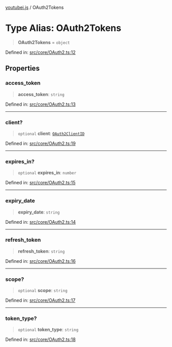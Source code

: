 [youtubei.js](../README.md) / OAuth2Tokens

# Type Alias: OAuth2Tokens

> **OAuth2Tokens** = `object`

Defined in: [src/core/OAuth2.ts:12](https://github.com/LuanRT/YouTube.js/blob/0733f60b57877f6b8b87dfd5cc6195b5085f5c09/src/core/OAuth2.ts#L12)

## Properties

### access\_token

> **access\_token**: `string`

Defined in: [src/core/OAuth2.ts:13](https://github.com/LuanRT/YouTube.js/blob/0733f60b57877f6b8b87dfd5cc6195b5085f5c09/src/core/OAuth2.ts#L13)

***

### client?

> `optional` **client**: [`OAuth2ClientID`](OAuth2ClientID.md)

Defined in: [src/core/OAuth2.ts:19](https://github.com/LuanRT/YouTube.js/blob/0733f60b57877f6b8b87dfd5cc6195b5085f5c09/src/core/OAuth2.ts#L19)

***

### expires\_in?

> `optional` **expires\_in**: `number`

Defined in: [src/core/OAuth2.ts:15](https://github.com/LuanRT/YouTube.js/blob/0733f60b57877f6b8b87dfd5cc6195b5085f5c09/src/core/OAuth2.ts#L15)

***

### expiry\_date

> **expiry\_date**: `string`

Defined in: [src/core/OAuth2.ts:14](https://github.com/LuanRT/YouTube.js/blob/0733f60b57877f6b8b87dfd5cc6195b5085f5c09/src/core/OAuth2.ts#L14)

***

### refresh\_token

> **refresh\_token**: `string`

Defined in: [src/core/OAuth2.ts:16](https://github.com/LuanRT/YouTube.js/blob/0733f60b57877f6b8b87dfd5cc6195b5085f5c09/src/core/OAuth2.ts#L16)

***

### scope?

> `optional` **scope**: `string`

Defined in: [src/core/OAuth2.ts:17](https://github.com/LuanRT/YouTube.js/blob/0733f60b57877f6b8b87dfd5cc6195b5085f5c09/src/core/OAuth2.ts#L17)

***

### token\_type?

> `optional` **token\_type**: `string`

Defined in: [src/core/OAuth2.ts:18](https://github.com/LuanRT/YouTube.js/blob/0733f60b57877f6b8b87dfd5cc6195b5085f5c09/src/core/OAuth2.ts#L18)

